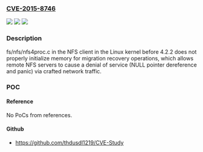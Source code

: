 ### [CVE-2015-8746](https://cve.mitre.org/cgi-bin/cvename.cgi?name=CVE-2015-8746)
![](https://img.shields.io/static/v1?label=Product&message=n%2Fa&color=blue)
![](https://img.shields.io/static/v1?label=Version&message=n%2Fa&color=blue)
![](https://img.shields.io/static/v1?label=Vulnerability&message=n%2Fa&color=brighgreen)

### Description

fs/nfs/nfs4proc.c in the NFS client in the Linux kernel before 4.2.2 does not properly initialize memory for migration recovery operations, which allows remote NFS servers to cause a denial of service (NULL pointer dereference and panic) via crafted network traffic.

### POC

#### Reference
No PoCs from references.

#### Github
- https://github.com/thdusdl1219/CVE-Study

